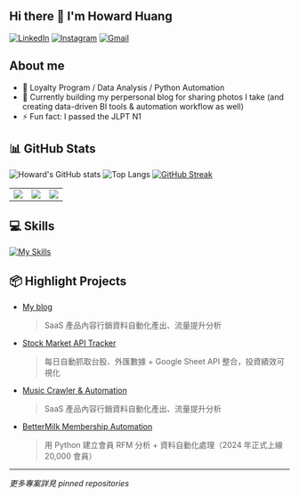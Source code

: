 ## Hi there 👋 I'm Howard Huang

<!--
**blackhuang0121/blackhuang0121** is a ✨ _special_ ✨ repository because its `README.md` (this file) appears on your GitHub profile.

Here are some ideas to get you started:

- 🔭 I’m currently working on ...
- 🌱 I’m currently learning ...
- 👯 I’m looking to collaborate on ...
- 🤔 I’m looking for help with ...
- 💬 Ask me about ...
- 📫 How to reach me: ...
- 😄 Pronouns: ...
- ⚡ Fun fact: ...
-->

[![LinkedIn](https://img.shields.io/badge/LinkedIn-blue?logo=linkedin)](https://www.linkedin.com/in/chihaohuang/)
[![Instagram](https://img.shields.io/badge/Instagram-D14836?logo=instagram&logoColor=white)](https://www.instagram.com/blackhuang.jpg/)
[![Gmail](https://img.shields.io/badge/Gmail-D14836?logo=gmail&logoColor=white)](mailto:huhu76543212001@gmail.com)

## About me
- 🎯 Loyalty Program / Data Analysis / Python Automation
- 🌱 Currently building my perpersonal blog for sharing photos I take (and creating data-driven BI tools & automation workflow as well)
- ⚡ Fun fact: I passed the JLPT N1

## 📊 GitHub Stats

![Howard's GitHub stats](https://github-readme-stats.vercel.app/api?username=blackhuang0121&show_icons=true&theme=react)
![Top Langs](https://github-readme-stats.vercel.app/api/top-langs/?username=blackhuang0121&layout=compact&theme=react)
[![GitHub Streak](https://streak-stats.demolab.com/?user=blackhuang0121&theme=react)](https://git.io/streak-stats)

<table>
  <tr>
    <td>
      <img src="https://github-readme-stats.vercel.app/api?username=blackhuang0121&show_icons=true&theme=react" />
    </td>
    <td>
      <img src="https://github-readme-stats.vercel.app/api/top-langs/?username=blackhuang0121&layout=compact&theme=react" />
    </td>
    <td>
      <img src="https://streak-stats.demolab.com/?user=blackhuang0121&theme=react" />
    </td>
  </tr>
</table>


## 💻 Skills
[![My Skills](https://skillicons.dev/icons?i=js,nextjs,nodejs,py,html,css,md,git,github,vscode,vercel,figma,ai,react,npm,&theme=light)](https://skillicons.dev)

## 📦 Highlight Projects
- [My blog](https://backtoblackblog.vercel.app/)
  > SaaS 產品內容行銷資料自動化產出、流量提升分析
- [Stock Market API Tracker](https://github.com/xxx/stock-tracker)  
  > 每日自動抓取台股、外匯數據 + Google Sheet API 整合，投資績效可視化
- [Music Crawler & Automation](https://backtoblackblog.vercel.app/)
  > SaaS 產品內容行銷資料自動化產出、流量提升分析
- [BetterMilk Membership Automation](https://github.com/xxx/bettermilk-cdp)  
  > 用 Python 建立會員 RFM 分析 + 資料自動化處理（2024 年正式上線 20,000 會員）
---

*更多專案詳見 pinned repositories*
